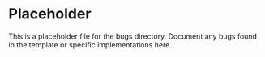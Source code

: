 # Placeholder

This is a placeholder file for the bugs directory. Document any bugs found in the template or specific implementations here.
